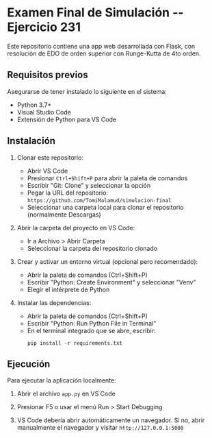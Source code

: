 # Examen Final de Simulación -- Ejercicio 231

Este repositorio contiene una app web desarrollada con Flask, con resolución de EDO de orden superior con Runge-Kutta de 4to orden.

## Requisitos previos

Asegurarse de tener instalado lo siguiente en el sistema:

- Python 3.7+
- Visual Studio Code
- Extensión de Python para VS Code

## Instalación

1. Clonar este repositorio:
   - Abrir VS Code
   - Presionar `Ctrl+Shift+P` para abrir la paleta de comandos
   - Escribir "Git: Clone" y seleccionar la opción
   - Pegar la URL del repositorio: `https://github.com/TomiMalamud/simulacion-final`
   - Seleccionar una carpeta local para clonar el repositorio (normalmente Descargas)

2. Abrir la carpeta del proyecto en VS Code:
   - Ir a Archivo > Abrir Carpeta
   - Seleccionar la carpeta del repositorio clonado

3. Crear y activar un entorno virtual (opcional pero recomendado):
   - Abrir la paleta de comandos (Ctrl+Shift+P)
   - Escribir "Python: Create Environment" y seleccionar "Venv"
   - Elegir el intérprete de Python

4. Instalar las dependencias:
   - Abrir la paleta de comandos (Ctrl+Shift+P)
   - Escribir "Python: Run Python File in Terminal"
   - En el terminal integrado que se abre, escribir:
     ```
     pip install -r requirements.txt
     ```

## Ejecución

Para ejecutar la aplicación localmente:

1. Abrir el archivo `app.py` en VS Code

2. Presionar F5 o usar el menú Run > Start Debugging

3. VS Code debería abrir automáticamente un navegador. Si no, abrir manualmente el navegador y visitar `http://127.0.0.1:5000`
